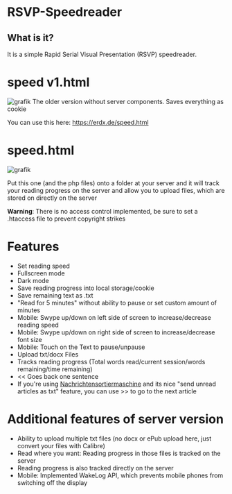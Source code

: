 # RSVP-Speedreader

## What is it? 
It is a simple Rapid Serial Visual Presentation (RSVP) speedreader. 

# speed v1.html 

![grafik](https://github.com/user-attachments/assets/e9f577f2-ba8f-4636-a889-d088b11da29c)
The older version without server components. Saves everything as cookie

You can use this here: https://erdx.de/speed.html

# speed.html
![grafik](https://github.com/user-attachments/assets/8eb92e45-301b-455d-8b90-602aca85864b)

Put this one (and the php files) onto a folder at your server and it will track your reading progress on the server and allow you to upload files, which are stored on directly on the server

**Warning**: There is no access control implemented, be sure to set a .htaccess file to prevent copyright strikes

# Features
* Set reading speed 
* Fullscreen mode
* Dark mode
* Save reading progress into local storage/cookie
* Save remaining text as .txt
* "Read for 5 minutes" without ability to pause or set custom amount of minutes
* Mobile: Swype up/down on left side of screen to increase/decrease reading speed
* Mobile: Swype up/down on right side of screen to increase/decrease font size
* Mobile: Touch on the Text to pause/unpause
* Upload txt/docx Files
* Tracks reading progress (Total words read/current session/words remaining/time remaining)
* << Goes back one sentence
* If you're using [Nachrichtensortiermaschine](https://github.com/michael-hatz/nachrichtensortiermaschine/) and its nice "send unread articles as txt" feature, you can use >> to go to the next article

# Additional features of server version
* Ability to upload multiple txt files (no docx or ePub upload here, just convert your files with Calibre)
* Read where you want: Reading progress in those files is tracked on the server
* Reading progress is also tracked directly on the server
* Mobile: Implemented WakeLog API, which prevents mobile phones from switching off the display 

